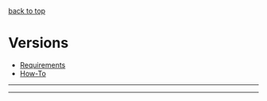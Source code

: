 <A NAME="top">
<A HREF="#top">back to top</A>

# Versions

* [Requirements](#requirements)
* [How-To](#how-to)

---
---